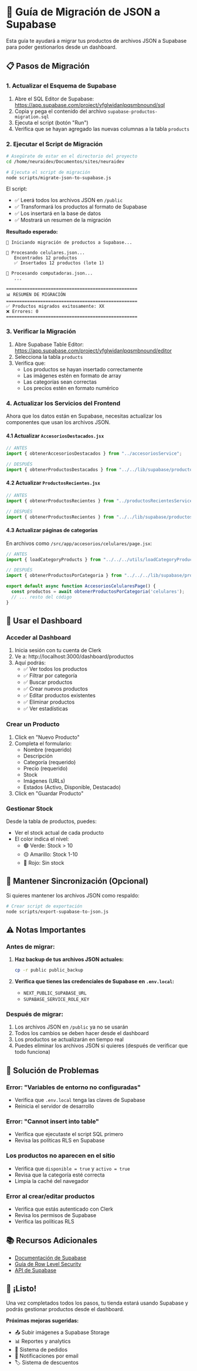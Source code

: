 # 🚀 Guía de Migración de JSON a Supabase

Esta guía te ayudará a migrar tus productos de archivos JSON a Supabase para poder gestionarlos desde un dashboard.

## 📋 Pasos de Migración

### 1. Actualizar el Esquema de Supabase

1. Abre el SQL Editor de Supabase: https://app.supabase.com/project/yfglwidanlpqsmbnound/sql
2. Copia y pega el contenido del archivo `supabase-productos-migration.sql`
3. Ejecuta el script (botón "Run")
4. Verifica que se hayan agregado las nuevas columnas a la tabla `products`

### 2. Ejecutar el Script de Migración

```bash
# Asegúrate de estar en el directorio del proyecto
cd /home/neuraidev/Documentos/sites/neuraidev

# Ejecuta el script de migración
node scripts/migrate-json-to-supabase.js
```

El script:
- ✅ Leerá todos los archivos JSON en `/public`
- ✅ Transformará los productos al formato de Supabase
- ✅ Los insertará en la base de datos
- ✅ Mostrará un resumen de la migración

**Resultado esperado:**
```
🚀 Iniciando migración de productos a Supabase...

📂 Procesando celulares.json...
   Encontrados 12 productos
   ✅ Insertados 12 productos (lote 1)

📂 Procesando computadoras.json...
   ...

==================================================
📊 RESUMEN DE MIGRACIÓN
==================================================
✅ Productos migrados exitosamente: XX
❌ Errores: 0
==================================================
```

### 3. Verificar la Migración

1. Abre Supabase Table Editor: https://app.supabase.com/project/yfglwidanlpqsmbnound/editor
2. Selecciona la tabla `products`
3. Verifica que:
   - Los productos se hayan insertado correctamente
   - Las imágenes estén en formato de array
   - Las categorías sean correctas
   - Los precios estén en formato numérico

### 4. Actualizar los Servicios del Frontend

Ahora que los datos están en Supabase, necesitas actualizar los componentes que usan los archivos JSON.

#### 4.1 Actualizar `AccesoriosDestacados.jsx`

```javascript
// ANTES
import { obtenerAccesoriosDestacados } from "../accesoriosService";

// DESPUÉS
import { obtenerProductosDestacados } from "../../lib/supabase/productos";
```

#### 4.2 Actualizar `ProductosRecientes.jsx`

```javascript
// ANTES
import { obtenerProductosRecientes } from "../productosRecientesService";

// DESPUÉS
import { obtenerProductosRecientes } from "../../lib/supabase/productos";
```

#### 4.3 Actualizar páginas de categorías

En archivos como `/src/app/accesorios/celulares/page.jsx`:

```javascript
// ANTES
import { loadCategoryProducts } from "../../../utils/loadCategoryProducts";

// DESPUÉS
import { obtenerProductosPorCategoria } from "../../../lib/supabase/productos";

export default async function AccesoriosCelularesPage() {
  const productos = await obtenerProductosPorCategoria('celulares');
  // ... resto del código
}
```

## 🎨 Usar el Dashboard

### Acceder al Dashboard

1. Inicia sesión con tu cuenta de Clerk
2. Ve a: http://localhost:3000/dashboard/productos
3. Aquí podrás:
   - ✅ Ver todos los productos
   - ✅ Filtrar por categoría
   - ✅ Buscar productos
   - ✅ Crear nuevos productos
   - ✅ Editar productos existentes
   - ✅ Eliminar productos
   - ✅ Ver estadísticas

### Crear un Producto

1. Click en "Nuevo Producto"
2. Completa el formulario:
   - Nombre (requerido)
   - Descripción
   - Categoría (requerido)
   - Precio (requerido)
   - Stock
   - Imágenes (URLs)
   - Estados (Activo, Disponible, Destacado)
3. Click en "Guardar Producto"

### Gestionar Stock

Desde la tabla de productos, puedes:
- Ver el stock actual de cada producto
- El color indica el nivel:
  - 🟢 Verde: Stock > 10
  - 🟡 Amarillo: Stock 1-10
  - 🔴 Rojo: Sin stock

## 🔄 Mantener Sincronización (Opcional)

Si quieres mantener los archivos JSON como respaldo:

```bash
# Crear script de exportación
node scripts/export-supabase-to-json.js
```

## ⚠️ Notas Importantes

### Antes de migrar:

1. **Haz backup de tus archivos JSON actuales:**
   ```bash
   cp -r public public_backup
   ```

2. **Verifica que tienes las credenciales de Supabase en `.env.local`:**
   - `NEXT_PUBLIC_SUPABASE_URL`
   - `SUPABASE_SERVICE_ROLE_KEY`

### Después de migrar:

1. Los archivos JSON en `/public` ya no se usarán
2. Todos los cambios se deben hacer desde el dashboard
3. Los productos se actualizarán en tiempo real
4. Puedes eliminar los archivos JSON si quieres (después de verificar que todo funciona)

## 🐛 Solución de Problemas

### Error: "Variables de entorno no configuradas"
- Verifica que `.env.local` tenga las claves de Supabase
- Reinicia el servidor de desarrollo

### Error: "Cannot insert into table"
- Verifica que ejecutaste el script SQL primero
- Revisa las políticas RLS en Supabase

### Los productos no aparecen en el sitio
- Verifica que `disponible = true` y `activo = true`
- Revisa que la categoría esté correcta
- Limpia la caché del navegador

### Error al crear/editar productos
- Verifica que estás autenticado con Clerk
- Revisa los permisos de Supabase
- Verifica las políticas RLS

## 📚 Recursos Adicionales

- [Documentación de Supabase](https://supabase.com/docs)
- [Guía de Row Level Security](https://supabase.com/docs/guides/auth/row-level-security)
- [API de Supabase](https://supabase.com/docs/reference/javascript/introduction)

## 🎉 ¡Listo!

Una vez completados todos los pasos, tu tienda estará usando Supabase y podrás gestionar productos desde el dashboard.

**Próximas mejoras sugeridas:**
- 📤 Subir imágenes a Supabase Storage
- 📊 Reportes y analytics
- 🛒 Sistema de pedidos
- 📧 Notificaciones por email
- 🏷️ Sistema de descuentos
